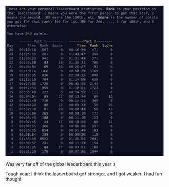 ![personal stats](ldrbrd.png)

Was very far off of the global leaderboard this year :(

Tough year: I think the leaderboard got stronger, and I got weaker. I had fun though!


